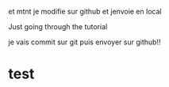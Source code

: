
et mtnt je modifie sur github et jenvoie en local

Just going through the tutorial

je vais commit sur git puis envoyer sur github!!
# test
